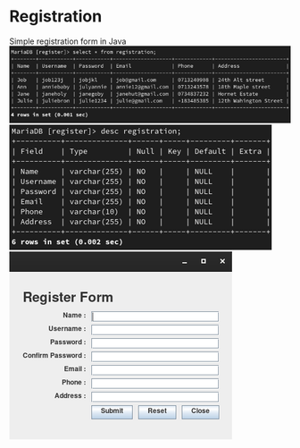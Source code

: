 # Registration
Simple registration form in Java
<br>
<img src="db.png">
<br>
<img src="desc.png">
<br>
<img src="out.png">
